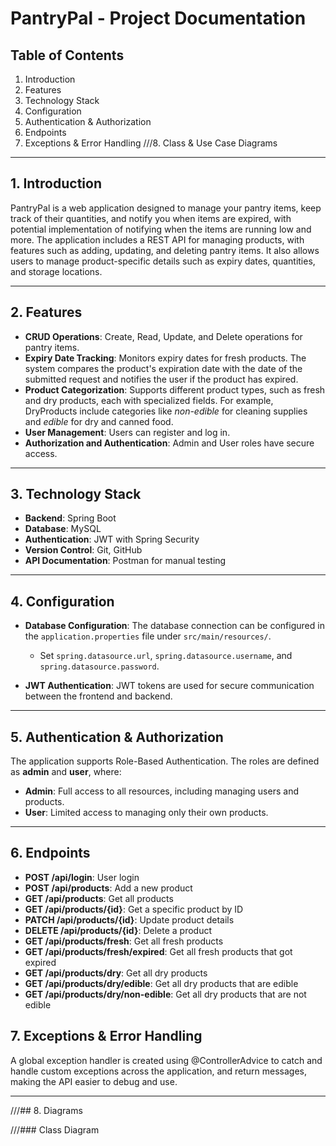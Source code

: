 # PantryPal - Project Documentation

## Table of Contents
1. Introduction
2. Features
3. Technology Stack
4. Configuration
5. Authentication & Authorization
6. Endpoints
7. Exceptions & Error Handling
///8. Class & Use Case Diagrams

---

## 1. Introduction

PantryPal is a web application designed to manage your pantry items, keep track of their quantities, and notify you when items are expired, with potential implementation of notifying when the items are running low and more. The application includes a REST API for managing products, with features such as adding, updating, and deleting pantry items. It also allows users to manage product-specific details such as expiry dates, quantities, and storage locations.

---

## 2. Features

- **CRUD Operations**: Create, Read, Update, and Delete operations for pantry items.
- **Expiry Date Tracking**: Monitors expiry dates for fresh products. The system compares the product's expiration date with the date of the submitted request and notifies the user if the product has expired.
- **Product Categorization**: Supports different product types, such as fresh and dry products, each with specialized fields. For example, DryProducts include categories like *non-edible* for cleaning supplies and *edible* for dry and canned food.
- **User Management**: Users can register and log in.
- **Authorization and Authentication**: Admin and User roles have secure access.

---

## 3. Technology Stack

- **Backend**: Spring Boot
- **Database**: MySQL
- **Authentication**: JWT with Spring Security
- **Version Control**: Git, GitHub
- **API Documentation**: Postman for manual testing

---

## 4. Configuration

- **Database Configuration**: The database connection can be configured in the `application.properties` file under `src/main/resources/`.
    - Set `spring.datasource.url`, `spring.datasource.username`, and `spring.datasource.password`.

- **JWT Authentication**: JWT tokens are used for secure communication between the frontend and backend. 

---

## 5. Authentication & Authorization

The application supports Role-Based Authentication. The roles are defined as **admin** and **user**, where:

- **Admin**: Full access to all resources, including managing users and products.
- **User**: Limited access to managing only their own products.

---

## 6. Endpoints

- **POST /api/login**: User login
- **POST /api/products**: Add a new product
- **GET /api/products**: Get all products
- **GET /api/products/{id}**: Get a specific product by ID
- **PATCH /api/products/{id}**: Update product details
- **DELETE /api/products/{id}**: Delete a product
- **GET /api/products/fresh**: Get all fresh products
- **GET /api/products/fresh/expired**: Get all fresh products that got expired
- **GET /api/products/dry**: Get all dry products
- **GET /api/products/dry/edible**: Get all dry products that are edible
- **GET /api/products/dry/non-edible**: Get all dry products that are not edible 


## 7. Exceptions & Error Handling
A global exception handler is created using @ControllerAdvice to catch and handle custom exceptions across the application, and return messages, making the API easier to debug and use.

---

///## 8. Diagrams

///### Class Diagram

